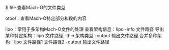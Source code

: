 $ file <mach-o-file>
查看Mach-O的文件类型

otool：查看Mach-O特定部分和段的内容

lipo：常用于多架构Mach-O文件的处理
查看架构信息：lipo  -info  文件路径
导出某种特定架构：lipo  文件路径  -thin  架构类型  -output  输出文件路径
合并多种架构：lipo  文件路径1  文件路径2  -output  输出文件路径
